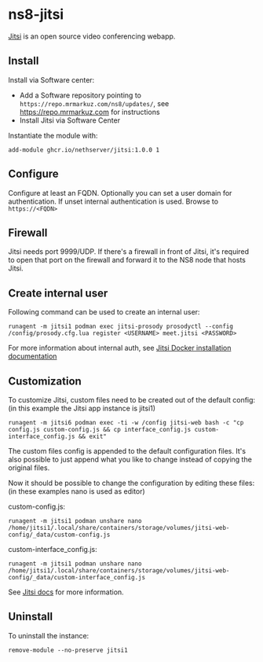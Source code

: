 # ns8-jitsi

[Jitsi](https://jitsi.org/) is an open source video conferencing webapp.

## Install

Install via Software center:

  - Add a Software repository pointing to `https://repo.mrmarkuz.com/ns8/updates/`, see https://repo.mrmarkuz.com for instructions
  - Install Jitsi via Software Center

Instantiate the module with:

    add-module ghcr.io/nethserver/jitsi:1.0.0 1

## Configure

Configure at least an FQDN.
Optionally you can set a user domain for authentication. If unset internal authentication is used.
Browse to `https://<FQDN>`

## Firewall

Jitsi needs port 9999/UDP.
If there's a firewall in front of Jitsi, it's required to open that port on the firewall and forward it to the NS8 node that hosts Jitsi.

## Create internal user

Following command can be used to create an internal user:

    runagent -m jitsi1 podman exec jitsi-prosody prosodyctl --config /config/prosody.cfg.lua register <USERNAME> meet.jitsi <PASSWORD>

For more information about internal auth, see [Jitsi Docker installation documentation](https://jitsi.github.io/handbook/docs/devops-guide/devops-guide-docker/#internal-authentication)

## Customization

To customize Jitsi, custom files need to be created out of the default config: (in this example the Jitsi app instance is jitsi1)
    
    runagent -m jitsi6 podman exec -ti -w /config jitsi-web bash -c "cp config.js custom-config.js && cp interface_config.js custom-interface_config.js && exit"

The custom files config is appended to the default configuration files. It's also possible to just append what you like to change instead of copying the original files.

Now it should be possible to change the configuration by editing these files: (in these examples nano is used as editor)

custom-config.js:

    runagent -m jitsi1 podman unshare nano /home/jitsi1/.local/share/containers/storage/volumes/jitsi-web-config/_data/custom-config.js

custom-interface_config.js:

    runagent -m jitsi1 podman unshare nano /home/jitsi1/.local/share/containers/storage/volumes/jitsi-web-config/_data/custom-interface_config.js

See [Jitsi docs](https://jitsi.github.io/handbook/docs/devops-guide/devops-guide-docker/#jitsi-meet-configuration) for more information.

## Uninstall

To uninstall the instance:

    remove-module --no-preserve jitsi1

